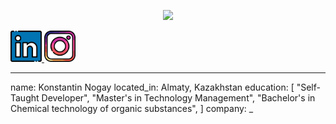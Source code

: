 <p align="center">
<img src="https://capsule-render.vercel.app/api?text=Hello,%20world!-nl-I'm%20Kos&animation=fadeIn&fontSize=40&Desc&descSize=20&type=waving&color=gradient&height=100"/>
</p>


<a href="https://www.linkedin.com/in/konstantin-nogay/">
  <img height="50" src="linkedin.png"/>
</a>
<a href="https://www.instagram.com/mama_calls_me_kosmos/"> 
  <img height="50" src="instagram.png"/>
</a>

<!--<p align="left">
  <img src="oNpHTW.gif" height="100"/>
</p>
<h2>A little about me</h2> -->

---
name: Konstantin Nogay
located_in: Almaty, Kazakhstan
education:
  [
    "Self-Taught Developer",
    "Master's in Technology Management",
    "Bachelor's in Chemical technology of organic substances",
  ]
company: _ 



<!-- ### Hey, I'm Kos, a beginning back-end developer from Kz.
My last job as an audit-company staff made me think of studying coding, and now I'm in here trying to eventually become some good developer to be able to make a change .. maybe, we'll see.
You can browse around my repositories all you like, have fun.
Have a good coding!

And now, ... wake up -->

<!--
**Kosmohs/Kosmohs** is a ✨ _special_ ✨ repository because its `README.md` (this file) appears on your GitHub profile.

Here are some ideas to get you started:

- 🔭 I’m currently working on ...
- 🌱 I’m currently learning ...
- 👯 I’m looking to collaborate on ...
- 🤔 I’m looking for help with ...
- 💬 Ask me about ...
- 📫 How to reach me: ...
- 😄 Pronouns: ...
- ⚡ Fun fact: ...
-->

